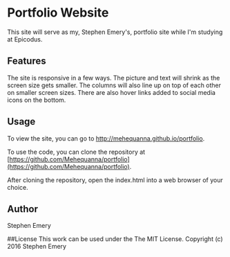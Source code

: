 # Portfolio Website
This site will serve as my, Stephen Emery's, portfolio site while I'm studying at Epicodus.

## Features
The site is responsive in a few ways. The picture and text will shrink as the screen size gets smaller. The columns will also line up on top of each other on smaller screen sizes. There are also hover links added to social media icons on the bottom.

## Usage
To view the site, you can go to http://mehequanna.github.io/portfolio.

To use the code, you can clone the repository at [https://github.com/Mehequanna/portfolio](https://github.com/Mehequanna/portfolio).

After cloning the repository, open the index.html into a web browser of your choice.


## Author
Stephen Emery

##License
This work can be used under the The MIT License.
Copyright (c) 2016 Stephen Emery

